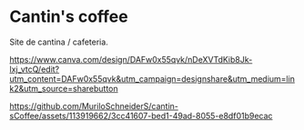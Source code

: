 # Cantin's coffee
Site de cantina / cafeteria.

https://www.canva.com/design/DAFw0x55qvk/nDeXVTdKib8Jk-lxj_vtcQ/edit?utm_content=DAFw0x55qvk&utm_campaign=designshare&utm_medium=link2&utm_source=sharebutton


https://github.com/MuriloSchneiderS/cantin-sCoffee/assets/113919662/3cc41607-bed1-49ad-8055-e8df01b9ecac

